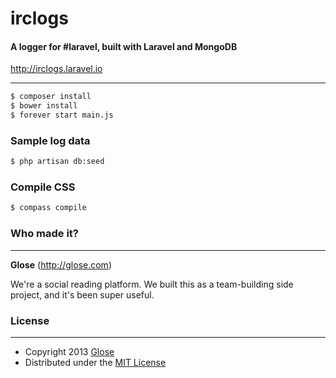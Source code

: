 # irclogs
#### A logger for #laravel, built with Laravel and MongoDB

http://irclogs.laravel.io

---


```bash
$ composer install
$ bower install
$ forever start main.js
```

### Sample log data

```bash
$ php artisan db:seed
```

### Compile CSS

```bash
$ compass compile
```

### Who made it?
---

**Glose** (http://glose.com)

We're a social reading platform. We built this as a team-building side project, and it's been super useful.

### License
---
* Copyright 2013 [Glose](http://glose.com)
* Distributed under the [MIT License](http://creativecommons.org/licenses/MIT/)